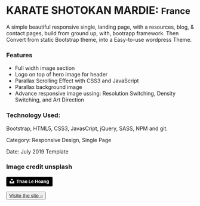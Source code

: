 <!--This a  business theme, is a basic Bootstrap one page websites site  with smooth scrolling. 
Technology: HTML5, CSS3, Bootstrap, JavaScript, jQuery, Sass and PHP. -->

<h1>KARATE SHOTOKAN MARDIE: <small>France</small></h1>

<p>A simple beautiful responsive single, landing page, with a resources, blog, & contact pages, build from ground up, with, bootrapp framework. Then Convert from  static Bootstrap theme, into a Easy-to-use wordpress Theme.</p>

<h3>Features</h3>
    <ul>
        <li>Full width image section</li>
        <li>Logo on top of hero image for header</li>
        <li>Parallax Scrolling Effect with CSS3 and JavaScript</li>
        <li>Parallax background image</li>
        <!-- For better Web Performance -->
        <li>Advance responsive image ussing: Resolution Switching, Density Switching, and Art Direction</li>
    </ul>

<h3>Technology Used:</h3>
    <p> Bootstrap, HTML5, CSS3, JavasCript, jQuery, SASS,  NPM and git. </p>
    <p>Category: Responsive Design, Single Page</p>
    <p>Date: July 2019 Template</p>

<h3>Image credit unsplash</h3>


<a style="background-color:black;color:white;text-decoration:none;padding:4px 6px;font-family:-apple-system, BlinkMacSystemFont, &quot;San Francisco&quot;, &quot;Helvetica Neue&quot;, Helvetica, Ubuntu, Roboto, Noto, &quot;Segoe UI&quot;, Arial, sans-serif;font-size:12px;font-weight:bold;line-height:1.2;display:inline-block;border-radius:3px" href="https://unsplash.com/@h4x0r3?utm_medium=referral&amp;utm_campaign=photographer-credit&amp;utm_content=creditBadge" target="_blank" rel="noopener noreferrer" title="Download free do whatever you want high-resolution photos from Thao Le Hoang"><span style="display:inline-block;padding:2px 3px"><svg xmlns="http://www.w3.org/2000/svg" style="height:12px;width:auto;position:relative;vertical-align:middle;top:-2px;fill:white" viewBox="0 0 32 32"><title>unsplash-logo</title><path d="M10 9V0h12v9H10zm12 5h10v18H0V14h10v9h12v-9z"></path></svg></span><span style="display:inline-block;padding:2px 3px">Thao Le Hoang</span></a>

<button><a href="http://karateshotokanmardie.com/" target="_blank">Visite the site –</a></button>

<!--
    The minimum resolution on most computer screens is 1024 x 768 pixels, so we recommend a hero image of around 1600 x 500 pixels so you can maintain a 16:9 ratio as a good rule of thumb

    Resolution switching for the background css image
-->
                            
                        


 
